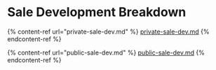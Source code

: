 # Sale Development Breakdown

{% content-ref url="private-sale-dev.md" %}
[private-sale-dev.md](private-sale-dev.md)
{% endcontent-ref %}

{% content-ref url="public-sale-dev.md" %}
[public-sale-dev.md](public-sale-dev.md)
{% endcontent-ref %}
